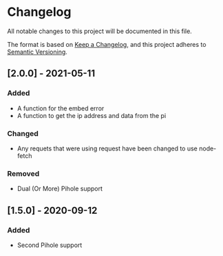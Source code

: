 # Changelog
All notable changes to this project will be documented in this file.

The format is based on [Keep a Changelog](https://keepachangelog.com/en/1.0.0/),
and this project adheres to [Semantic Versioning](https://semver.org/spec/v2.0.0.html).

## [2.0.0] - 2021-05-11
### Added
- A function for the embed error
- A function to get the ip address and data from the pi
### Changed
- Any requets that were using request have been changed to use node-fetch
### Removed
- Dual (Or More) Pihole support
## [1.5.0] - 2020-09-12
### Added 
- Second Pihole support